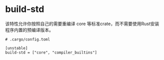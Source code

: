 # build-std
该特性允许你按照自己的需要重编译 core 等标准crate，而不需要使用Rust安装程序内置的预编译版本。
```
# .cargo/config.toml

[unstable]
build-std = ["core", "compiler_builtins"]
```
